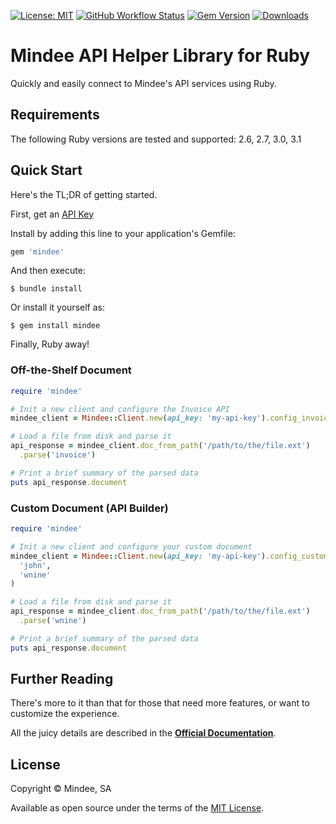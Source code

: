 [![License: MIT](https://img.shields.io/github/license/mindee/mindee-api-ruby)](https://opensource.org/licenses/MIT)
[![GitHub Workflow Status](https://img.shields.io/github/actions/workflow/status/mindee/mindee-api-ruby/test.yml)](https://github.com/mindee/mindee-api-ruby)
[![Gem Version](https://img.shields.io/gem/v/mindee)](https://rubygems.org/gems/mindee)
[![Downloads](https://img.shields.io/gem/dt/mindee.svg)](https://rubygems.org/gems/mindee)

# Mindee API Helper Library for Ruby
Quickly and easily connect to Mindee's API services using Ruby.

## Requirements
The following Ruby versions are tested and supported: 2.6, 2.7, 3.0, 3.1

## Quick Start
Here's the TL;DR of getting started.

First, get an [API Key](https://developers.mindee.com/docs/create-api-key)

Install by adding this line to your application's Gemfile:

```ruby
gem 'mindee'
```

And then execute:

    $ bundle install

Or install it yourself as:

    $ gem install mindee

Finally, Ruby away!

### Off-the-Shelf Document
```ruby
require 'mindee'

# Init a new client and configure the Invoice API
mindee_client = Mindee::Client.new(api_key: 'my-api-key').config_invoice

# Load a file from disk and parse it
api_response = mindee_client.doc_from_path('/path/to/the/file.ext')
  .parse('invoice')

# Print a brief summary of the parsed data
puts api_response.document
```

### Custom Document (API Builder)
```ruby
require 'mindee'

# Init a new client and configure your custom document
mindee_client = Mindee::Client.new(api_key: 'my-api-key').config_custom_doc(
  'john',
  'wnine'
)

# Load a file from disk and parse it
api_response = mindee_client.doc_from_path('/path/to/the/file.ext')
  .parse('wnine')

# Print a brief summary of the parsed data
puts api_response.document
```

## Further Reading
There's more to it than that for those that need more features, or want to
customize the experience.

All the juicy details are described in the
**[Official Documentation](https://developers.mindee.com/docs/ruby-getting-started)**.

## License
Copyright © Mindee, SA

Available as open source under the terms of the [MIT License](https://opensource.org/licenses/MIT).
